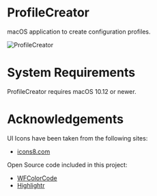 # ProfileCreator
macOS application to create configuration profiles.

![ProfileCreator](https://github.com/erikberglund/ProfileCreator/blob/master/resources/screenshots/ProfileCreator.png)

# System Requirements
ProfileCreator requires macOS 10.12 or newer.

# Acknowledgements
UI Icons have been taken from the following sites:

* [icons8.com](https://icons8.com)

Open Source code included in this project:

* [WFColorCode](https://github.com/1024jp/WFColorCode)
* [Highlightr](https://github.com/raspu/Highlightr)
